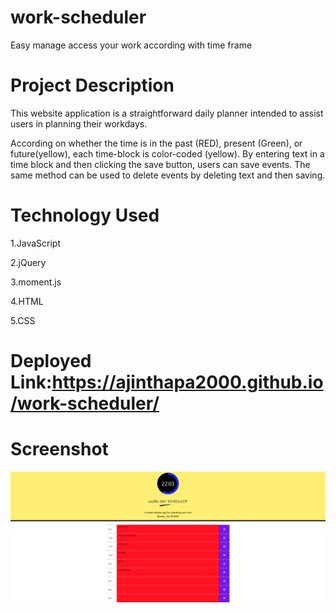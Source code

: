 # work-scheduler
Easy manage access your work according with time frame

# Project Description
This website application is a straightforward daily planner intended to assist users in planning their workdays.

According on whether the time is in the past (RED), present (Green), or future(yellow), each time-block is color-coded (yellow). By entering text in a time block and then clicking the save button, users can save events. The same method can be used to delete events by deleting text and then saving.

# Technology Used

1.JavaScript

2.jQuery

3.moment.js

4.HTML

5.CSS

# Deployed Link:https://ajinthapa2000.github.io/work-scheduler/

# Screenshot

![](images/workscheduler.png)
